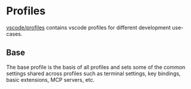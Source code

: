 # Profiles

[vscode/profiles](.) contains vscode profiles for different development use-cases.

## Base

The base profile is the basis of all profiles and sets some of the common settings shared across profiles such as terminal settings, key bindings, basic extensions, MCP servers, etc.


